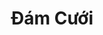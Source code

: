 ---
layout: "category-page"
title: "Đám Cưới"
description: "Tải miễn phí file đồ hoạ vector Đám Cưới png jpg pdf ai crd..."
permalink: "/category/dam-cuoi/"
image: "/assets/images/affiliates.jpg"
color: "#121826"
---
